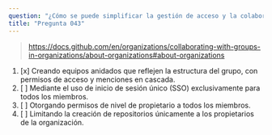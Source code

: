 ```yaml
---
question: "¿Cómo se puede simplificar la gestión de acceso y la colaboración dentro de una organización de GitHub?"
title: "Pregunta 043"
---
```


> https://docs.github.com/en/organizations/collaborating-with-groups-in-organizations/about-organizations#about-organizations
1. [x] Creando equipos anidados que reflejen la estructura del grupo, con permisos de acceso y menciones en cascada.
1. [ ] Mediante el uso de inicio de sesión único (SSO) exclusivamente para todos los miembros.
1. [ ] Otorgando permisos de nivel de propietario a todos los miembros.
1. [ ] Limitando la creación de repositorios únicamente a los propietarios de la organización.
